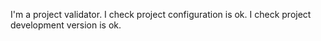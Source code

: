 I'm a project validator. 
I check project configuration is ok. 
I check project development version is ok.
